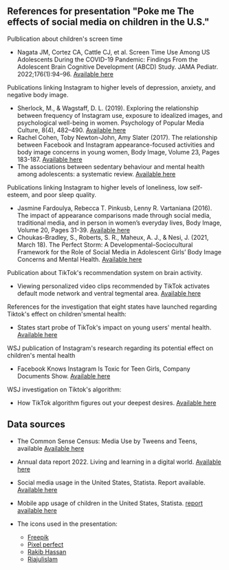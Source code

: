 ## References for presentation "Poke me The effects of social media on children in the U.S."

Pulblication about children's screen time
- Nagata JM, Cortez CA, Cattle CJ, et al. Screen Time Use Among US Adolescents During the COVID-19 Pandemic: Findings From the Adolescent Brain Cognitive Development (ABCD) Study. JAMA Pediatr. 2022;176(1):94–96. [Available here](https://jamanetwork.com/journals/jamapediatrics/fullarticle/2785686)

Publications linking Instagram to higher levels of depression, anxiety, and negative body image.
- Sherlock, M., & Wagstaff, D. L. (2019). Exploring the relationship between frequency of Instagram use, exposure to idealized images, and psychological well-being in women. Psychology of Popular Media Culture, 8(4), 482–490. [Available here](https://doi.org/10.1037/ppm0000182)
- Rachel Cohen, Toby Newton-John, Amy Slater (2017). The relationship between Facebook and Instagram appearance-focused activities and body image concerns in young women, Body Image, Volume 23, Pages 183-187. [Available here](https://www.sciencedirect.com/science/article/pii/S1740144517302450)
- The associations between sedentary behaviour and mental health among adolescents: a systematic review. [Available here](https://ijbnpa.biomedcentral.com/articles/10.1186/s12966-016-0432-4)

Publications linking Instagram to higher levels of loneliness, low self-esteem, and poor sleep quality. 
- Jasmine Fardoulya, Rebecca T. Pinkusb, Lenny R. Vartaniana (2016). The impact of appearance comparisons made through social media, traditional media, and in person in women’s everyday lives, Body Image, Volume 20, Pages 31-39. [Available here](http://www2.psy.unsw.edu.au/Users/lvartanian/Publications/Fardouly,%20Pinkus,%20&%20Vartanian%20(2017).pdf)
- Choukas-Bradley, S., Roberts, S. R., Maheux, A. J., & Nesi, J. (2021, March 18). The Perfect Storm: A Developmental–Sociocultural Framework for the Role of Social Media in Adolescent Girls’ Body Image Concerns and Mental Health. [Available here](https://doi.org/10.31234/osf.io/ju92a)

Publication about TikTok's recommendation system on brain activity.
- Viewing personalized video clips recommended by TikTok activates default mode network and ventral tegmental area. [Available here](https://www.sciencedirect.com/science/article/pii/S1053811921004134)

References for the investigation that eight states have launched regarding Tiktok's effect on children'smental health:
- States start probe of TikTok's impact on young users' mental health. [Available here](https://www.cbsnews.com/news/tiktok-states-probe-impact-young-users-mental-health/)

WSJ publication of Instagram's research regarding its potential effect on children's mental health
- Facebook Knows Instagram Is Toxic for Teen Girls, Company Documents Show. [Available here](https://www.wsj.com/articles/facebook-knows-instagram-is-toxic-for-teen-girls-company-documents-show-11631620739)

WSJ investigation on Tiktok's algorithm:
- How TikTok algorithm figures out your deepest desires. [Available here](https://www.wsj.com/video/series/inside-tiktoks-highly-secretive-algorithm/investigation-how-tiktok-algorithm-figures-out-your-deepest-desires/6C0C2040-FF25-4827-8528-2BD6612E3796)

## Data sources
- The Common Sense Census: Media Use by Tweens and Teens, available [Available here](https://www.commonsensemedia.org/research/the-common-sense-census-media-use-by-tweens-and-teens-2021)
- Annual data report 2022. Living and learning in a digital world. [Available here](https://www.qustodio.com/en/living-and-learning-in-a-digital-world/)
- Social media usage in the United States, Statista. Report available. [Available here](https://www.statista.com/topics/3196/social-media-usage-in-the-united-states/)
- Mobile app usage of children in the United States, Statista. [report available here](https://www.statista.com/topics/10106/mobile-app-usage-of-children-in-the-united-states/)


- The icons used in the presentation:
  - [Freepik](freepik.com)
  - [Pixel perfect](https://www.flaticon.com/authors/pixel-perfect)
  - [Rakib Hassan](https://www.flaticon.com/authors/rakib-hassan-rahim)
  - [Riajulislam](https://www.flaticon.com/authors/riajulislam)
